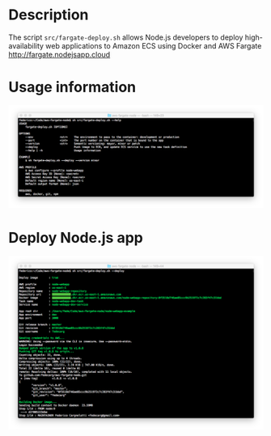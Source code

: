 # Description
The script `src/fargate-deploy.sh` allows Node.js developers to deploy high-availability web applications to Amazon ECS using Docker and AWS Fargate http://fargate.nodejsapp.cloud

# Usage information

![](https://raw.githubusercontent.com/fedecarg/aws-fargate-node/master/node-webapp-example/public/images/aws-fargate-usage-info.png)

# Deploy Node.js app

![](https://raw.githubusercontent.com/fedecarg/aws-fargate-node/master/node-webapp-example/public/images/aws-fargate-deploy.png)
